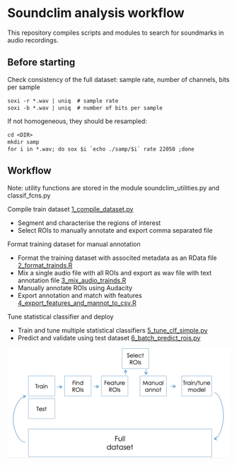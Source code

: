 # Soundclim analysis workflow
 
This repository compiles scripts and modules to search for soundmarks in audio recordings.

## Before starting

Check consistency of the full dataset: sample rate, number of channels, bits per sample

```
soxi -r *.wav | uniq  # sample rate
soxi -b *.wav | uniq  # number of bits per sample
```
If not homogeneous, they should be resampled:
```
cd <DIR>
mkdir samp
for i in *.wav; do sox $i `echo ./samp/$i` rate 22050 ;done
```

## Workflow
Note: utility functions are stored in the module soundclim_utilities.py and classif_fcns.py

Compile train dataset [1_compile_dataset.py](./1_compile_dataset.py)
- Segment and characterise the regions of interest
- Select ROIs to manually annotate and export comma separated file

Format training dataset for manual annotation
- Format the training dataset with associted metadata as an RData file [2_format_trainds.R](2_format_trainds.R)
- Mix a single audio file with all ROIs and export as wav file with text annotation file [3_mix_audio_trainds.R](3_mix_audio_trainds.R)
- Manually annotate ROIs using Audacity
- Export annotation and match with features [4_export_features_and_mannot_to_csv.R](4_export_features_and_mannot_to_csv.R)

Tune statistical classifier and deploy
- Train and tune multiple statistical classifiers [5_tune_clf_simple.py](5_tune_clf_simple.py)
- Predict and validate using test dataset [6_batch_predict_rois.py](6_batch_predict_rois.py)

<img src="workflow.png" alt="drawing" width="800"/>
